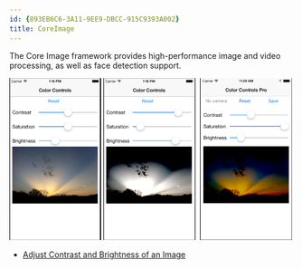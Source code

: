 ```yaml
---
id: {893EB6C6-3A11-9EE9-DBCC-915C9393A002}  
title: CoreImage  
---
```


The Core Image framework provides high-performance image and video
processing, as well as face detection support.

 [ ![](Images/ColorControls.png)](Images/ColorControls.png)

-   [Adjust Contrast and Brightness of an Image](/recipes/ios/media/coreimage/adjust_contrast_and_brightness_of_an_image)